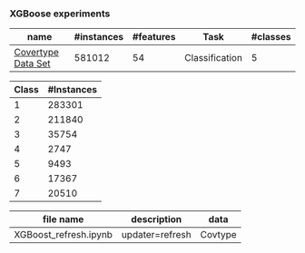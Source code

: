 ### XGBoose experiments

|name|#instances|#features|Task|#classes|
|--- | -------- | ------- | -- | ------ |
|[Covertype Data Set](https://archive.ics.uci.edu/ml/datasets/Covertype)|581012|54|Classification|5|

|Class|#Instances|
|---- | -------- |
|    1| 283301|
|    2| 211840|
|    3|  35754|
|    4|   2747|
|    5|   9493|
|    6|  17367|
|    7|  20510|


|file name|description|data|
|-------- | --------- | -- |
|XGBoost_refresh.ipynb| updater=refresh| Covtype|

